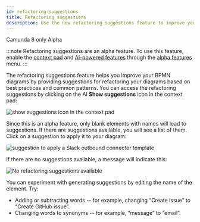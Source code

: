 ```yaml
---
id: refactoring-suggestions
title: Refactoring suggestions
description: Use the new refactoring suggestions feature to improve your BPMN diagrams.
---
```


<span class="badge badge--cloud">Camunda 8 only</span>
<span class="badge badge--alpha">Alpha</span>

:::note
Refactoring suggestions are an alpha feature. To use this feature, enable the [context pad](/components/modeler/web-modeler/context-pad.md) and [AI-powered features](https://camunda.com/blog/2024/02/camunda-docs-ai-developer-experience-new-level/) through the [alpha features](/components/console/manage-organization/enable-alpha-features.md) menu.
:::

The refactoring suggestions feature helps you improve your BPMN diagrams by providing suggestions for refactoring your diagrams based on best practices and common patterns. You can access the refactoring suggestions by clicking on the AI **Show suggestions** icon in the context pad:

![show suggestions icon in the context pad](./img/refactoring-suggestions-1.png)

Since this is an alpha feature, only blank elements with names will lead to suggestions. If there are suggestions available, you will see a list of them. Click on a suggestion to apply it to your diagram:

![suggestion to apply a Slack outbound connector template](./img/refactoring-suggestions-2.png)

If there are no suggestions available, a message will indicate this:

![No refactoring suggestions available](./img/refactoring-suggestions-3.png)

You can experiment with generating suggestions by editing the name of the element. Try:

- Adding or subtracting words -- for example, changing “Create issue” to “Create GitHub issue”.
- Changing words to synonyms -- for example, “message” to “email”.
